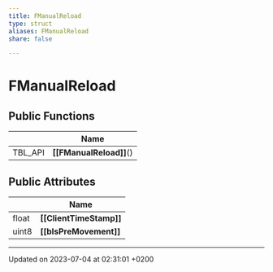 ```yaml
---
title: FManualReload
type: struct
aliases: FManualReload
share: false

---
```


# FManualReload





## Public Functions

|                | Name           |
| -------------- | -------------- |
| TBL_API | **[[FManualReload]]**() |

## Public Attributes

|                | Name           |
| -------------- | -------------- |
| float | **[[ClientTimeStamp]]**  |
| uint8 | **[[bIsPreMovement]]**  |

-------------------------------

Updated on 2023-07-04 at 02:31:01 +0200